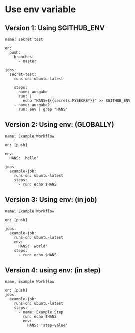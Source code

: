 # Use env variable 

## Version 1: Using $GITHUB_ENV 

```
name: secret test 

on:
  push:
    branches:
      - master

jobs:
  secret-test:
    runs-on: ubuntu-latest

    steps:
    - name: ausgabe 
      run: |
        echo "HANS=${{secrets.MYSECRET}}" >> $GITHUB_ENV
    - name: ausgabe2
      run: env | grep "HANS" 
```

## Version 2: Using env: (GLOBALLY) 

```
name: Example Workflow

on: [push]

env:
  HANS: 'hello'

jobs:
  example-job:
    runs-on: ubuntu-latest
    steps:
      - run: echo $HANS
```

## Version 3: Using env: (in job) 

```
name: Example Workflow

on: [push]

jobs:
  example-job:
    runs-on: ubuntu-latest
    env:
      HANS: 'world'
    steps:
      - run: echo $HANS
```

## Version 4: using env: (in step) 

```
name: Example Workflow

on: [push]
jobs:
  example-job:
    runs-on: ubuntu-latest
    steps:
      - name: Example Step
        run: echo $HANS
        env:
          HANS: 'step-value'
```
